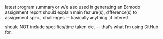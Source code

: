 latest program summary or w/e
also used in generating an Edmodo assignment report
should explain main feature(s), difference(s) to assignment spec., challenges
-- basically anything of interest. 

should NOT include specifics/time taken etc. -- that's what I'm using GitHub
for.
